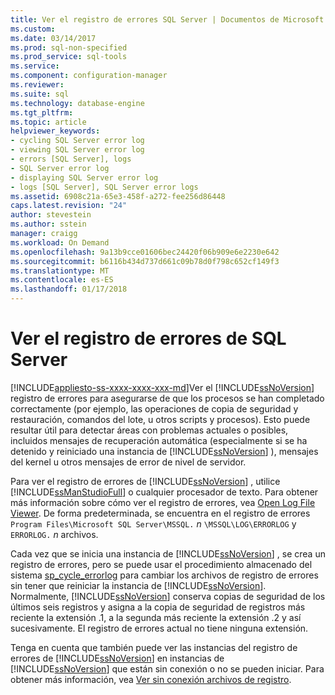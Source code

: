 ```yaml
---
title: Ver el registro de errores SQL Server | Documentos de Microsoft
ms.custom: 
ms.date: 03/14/2017
ms.prod: sql-non-specified
ms.prod_service: sql-tools
ms.service: 
ms.component: configuration-manager
ms.reviewer: 
ms.suite: sql
ms.technology: database-engine
ms.tgt_pltfrm: 
ms.topic: article
helpviewer_keywords:
- cycling SQL Server error log
- viewing SQL Server error log
- errors [SQL Server], logs
- SQL Server error log
- displaying SQL Server error log
- logs [SQL Server], SQL Server error logs
ms.assetid: 6908c21a-65e3-458f-a272-fee256d86448
caps.latest.revision: "24"
author: stevestein
ms.author: sstein
manager: craigg
ms.workload: On Demand
ms.openlocfilehash: 9a13b9cce01606bec24420f06b909e6e2230e642
ms.sourcegitcommit: b6116b434d737d661c09b78d0f798c652cf149f3
ms.translationtype: MT
ms.contentlocale: es-ES
ms.lasthandoff: 01/17/2018
---
```

# <a name="viewing-the-sql-server-error-log"></a>Ver el registro de errores de SQL Server
[!INCLUDE[appliesto-ss-xxxx-xxxx-xxx-md](../../includes/appliesto-ss-xxxx-xxxx-xxx-md.md)]Ver el [!INCLUDE[ssNoVersion](../../includes/ssnoversion-md.md)] registro de errores para asegurarse de que los procesos se han completado correctamente (por ejemplo, las operaciones de copia de seguridad y restauración, comandos del lote, u otros scripts y procesos). Esto puede resultar útil para detectar áreas con problemas actuales o posibles, incluidos mensajes de recuperación automática (especialmente si se ha detenido y reiniciado una instancia de [!INCLUDE[ssNoVersion](../../includes/ssnoversion-md.md)] ), mensajes del kernel u otros mensajes de error de nivel de servidor.  
  
 Para ver el registro de errores de [!INCLUDE[ssNoVersion](../../includes/ssnoversion-md.md)] , utilice [!INCLUDE[ssManStudioFull](../../includes/ssmanstudiofull-md.md)] o cualquier procesador de texto. Para obtener más información sobre cómo ver el registro de errores, vea [Open Log File Viewer](../../relational-databases/logs/open-log-file-viewer.md). De forma predeterminada, se encuentra en el registro de errores `Program Files\Microsoft SQL Server\MSSQL.`  *n*  `\MSSQL\LOG\ERRORLOG` y `ERRORLOG.`  *n*  archivos.  
  
 Cada vez que se inicia una instancia de [!INCLUDE[ssNoVersion](../../includes/ssnoversion-md.md)] , se crea un registro de errores, pero se puede usar el procedimiento almacenado del sistema [sp_cycle_errorlog](../../relational-databases/system-stored-procedures/sp-cycle-errorlog-transact-sql.md) para cambiar los archivos de registro de errores sin tener que reiniciar la instancia de [!INCLUDE[ssNoVersion](../../includes/ssnoversion-md.md)]. Normalmente, [!INCLUDE[ssNoVersion](../../includes/ssnoversion-md.md)] conserva copias de seguridad de los últimos seis registros y asigna a la copia de seguridad de registros más reciente la extensión .1, a la segunda más reciente la extensión .2 y así sucesivamente. El registro de errores actual no tiene ninguna extensión.  
  
 Tenga en cuenta que también puede ver las instancias del registro de errores de [!INCLUDE[ssNoVersion](../../includes/ssnoversion-md.md)] en instancias de [!INCLUDE[ssNoVersion](../../includes/ssnoversion-md.md)] que están sin conexión o no se pueden iniciar. Para obtener más información, vea [Ver sin conexión archivos de registro](../../relational-databases/logs/view-offline-log-files.md).  
  
  
